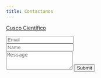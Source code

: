```yaml
---
title: Contactanos
---
```


[Cusco Científico](mailto:cusco.cientifico@gmail.com)
<!-- RECON is headed by an Executive Board. The right person to contact depends on
the nature of your enquiry. Remember that if you just want to have a chat with members of our community, you can freely join our slack organisation [here](https://reconhub.slack.com/join/shared_invite/enQtNDYxNjI5MjAxMTU3LTBjOTc0MmZjY2FmYjk5ZTc3ZWU3YzdkMzRhMDlhNzM5MGVjYzFiMDU5MWIxNTRkYjVkNjY5NTk4ZGNjYjkyYjI), and coming to chat at [reconhub.slack.com](https://reconhub.slack.com). Alternatively, for announcements, job ads etc. consider using our [mailing list](https://mailman.ic.ac.uk/mailman/listinfo/recon-forum). For everything else, see below.


## Specific enquiries

Our *coordinators* are our focal points for some of our main activities. Contact
them in priority if your enquiry relates to one of these topics:

- *field deployment*: [Patrick Keating](mailto:Patrick.Keating@lshtm.ac.uk)

- *methodology*: [Anne Cori](mailto:a.cori@imperial.ac.uk)

- *software development*: [Zhian Kamvar](mailto:zkamvar@gmail.com)

- *training and capacity building*: [Amrish Baidjoe](mailto:amrish.baidjoe@gmail.com)



## General enquiries

For all other enquiries, including questions regarding membership, funding, or
donations, please fill out the form below: -->

<form action="https://formspree.io/thibautjombart@gmail.com" method="POST" class="form" id="contact-form">
  <div class="row">
    <div class="col-xs-6">
      <input type="email" name="_replyto" class="form-control input-lg" placeholder="Email" title="Email">
    </div>
    <div class="col-xs-6">
      <input type="text" name="name" class="form-control input-lg" placeholder="Name" title="Name">
    </div>
  </div>
  <input type="hidden" name="_subject" value="General enquiry from RECON website">
  <textarea type="text" name="content" class="form-control input-lg" placeholder="Message" title="Message" required="required" rows="3"></textarea>
  <input type="text" name="_gotcha" style="display:none">
  <input type="hidden" name="_next" value="./contact?message=Your message was sent successfully, thanks!" />
  <button type="submit" class="btn btn-lg btn-primary">Submit</button>
</form> 

